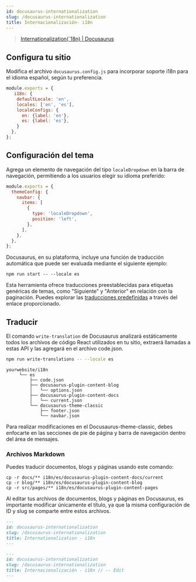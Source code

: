 ```yaml
---
id: docusaurus-internationalization 
slug: /docusaurus-internationalization 
title: Internacionalización- i18n
---
```


> [Internationalization(`18n) | Docusaurus](https://docusaurus.io/docs/i18n/introduction)

## Configura tu sitio

Modifica el archivo `docusaurus.config.js` para incorporar soporte i18n para el idioma español, según tu preferencia.

```js title='docusaurus.config.js'
module.exports = {
   i18n: {
    defaultLocale: 'en',
    locales: ['en', 'es'],
    localeConfigs: {
      en: {label: 'en'},
      es: {label: 'es'},
    }
  },
};
```
## Configuración del tema

Agrega un elemento de navegación del tipo `localeDropdown` en la barra de navegación, permitiendo a los usuarios elegir su idioma preferido:

```js title='docusaurus.config.js'
module.exports = {
  themeConfig: {
    navbar: {
      items: [
        {
          type: 'localeDropdown',
          position: 'left',
        },
      ],
    },
  },
};
```

Docusaurus, en su plataforma, incluye una función de traducción automática que puede ser evaluada mediante el siguiente ejemplo:
```
npm run start -- --locale es
```

Esta herramienta ofrece traducciones preestablecidas para etiquetas genéricas de temas, como "Siguiente" y "Anterior" en relación con la paginación. Puedes explorar las [traducciones predefinidas](https://github.com/facebook/docusaurus/tree/main/packages/docusaurus-theme-translations/locales) a través del enlace proporcionado.

## Traducir
El comando `write-translation` de Docusaurus analizará estáticamente todos los archivos de código React utilizados en tu sitio, extraerá llamadas a estas API y las agregará en el archivo code.json.

```bash
npm run write-translations -- --locale es
```

```
yourwebsite/i18n
     └── es
         ├── code.json                        
         ├── docusaurus-plugin-content-blog
         │   └── options.json
         ├── docusaurus-plugin-content-docs
         │   └── current.json
         └── docusaurus-theme-classic
             ├── footer.json
             └── navbar.json
```
Para realizar modificaciones en el Docusaurus-theme-classic, debes enfocarte en las secciones de pie de página y barra de navegación dentro del área de mensajes.

### Archivos Markdown

Puedes traducir documentos, blogs y páginas usando este comando:

```
cp -r docs/** i18n/es/docusaurus-plugin-content-docs/current
cp -r blog/** i18n/es/docusaurus-plugin-content-blog
cp -r src/pages/** i18n/es/docusaurus-plugin-content-pages
```

Al editar tus archivos de documentos, blogs y páginas en Docusaurus, es importante modificar únicamente el título, ya que la misma configuración de ID y slug se comparte entre estos archivos.

```md title='docs/projects/docusaurus/internationalization.md'
---
id: docusaurus-internationalization 
slug: /docusaurus-internationalization 
title: Internationalization - i18n 
---
```
```md title='i18n/es/docusaurus-plugin-content-docs/current/projects/docusaurus/internationalization.md'
---
id: docusaurus-internationalization 
slug: /docusaurus-internationalization 
title: Internacionalización - i18n // -- Edit
---
```
